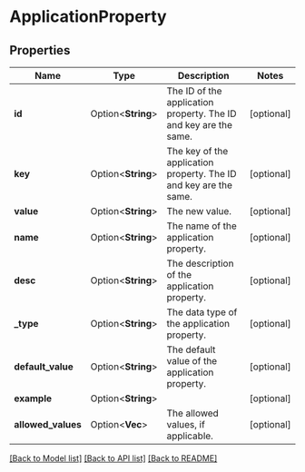 # ApplicationProperty

## Properties

Name | Type | Description | Notes
------------ | ------------- | ------------- | -------------
**id** | Option<**String**> | The ID of the application property. The ID and key are the same. | [optional]
**key** | Option<**String**> | The key of the application property. The ID and key are the same. | [optional]
**value** | Option<**String**> | The new value. | [optional]
**name** | Option<**String**> | The name of the application property. | [optional]
**desc** | Option<**String**> | The description of the application property. | [optional]
**_type** | Option<**String**> | The data type of the application property. | [optional]
**default_value** | Option<**String**> | The default value of the application property. | [optional]
**example** | Option<**String**> |  | [optional]
**allowed_values** | Option<**Vec<String>**> | The allowed values, if applicable. | [optional]

[[Back to Model list]](../README.md#documentation-for-models) [[Back to API list]](../README.md#documentation-for-api-endpoints) [[Back to README]](../README.md)


